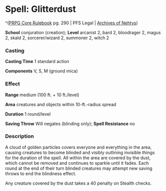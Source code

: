 # Spell: Glitterdust

^([PRPG Core Rulebook][ss-glitterdust] pg. 290 | PFS Legal | [Archives of Nehtys][sn-glitterdust])

**School** conjuration (creation); **Level** arcanist 2, bard 2, bloodrager 2, magus 2, skald 2, sorcerer/wizard 2, summoner 2, witch 2

### Casting

**Casting Time** 1 standard action  

**Components** V, S, M (ground mica)

### Effect

**Range** medium (100 ft. + 10 ft./level)  

**Area** creatures and objects within 10-ft.-radius spread  

**Duration** 1 round/level  

**Saving Throw** Will negates (blinding only); **Spell Resistance** no

### Description

A cloud of golden particles covers everyone and everything in the area, causing creatures to become blinded and visibly outlining invisible things for the duration of the spell. All within the area are covered by the dust, which cannot be removed and continues to sparkle until it fades. Each round at the end of their turn blinded creatures may attempt new saving throws to end the blindness effect.  

Any creature covered by the dust takes a 40 penalty on Stealth checks.

[ss-glitterdust]: http://paizo.com/pathfinderRPG/v57
[sn-glitterdust]: http://www.archivesofnethys.com/SpellDisplay.aspx?ItemName=Glitterdust